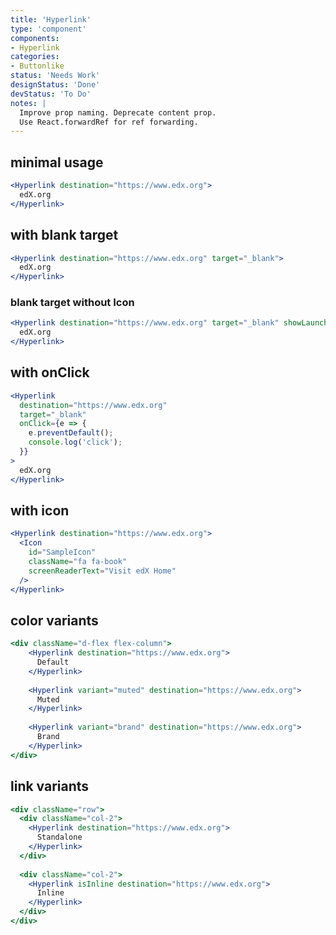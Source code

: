 ```yaml
---
title: 'Hyperlink'
type: 'component'
components:
- Hyperlink
categories:
- Buttonlike
status: 'Needs Work'
designStatus: 'Done'
devStatus: 'To Do'
notes: |
  Improve prop naming. Deprecate content prop.
  Use React.forwardRef for ref forwarding.
---
```


## minimal usage

```jsx live=true
<Hyperlink destination="https://www.edx.org">
  edX.org
</Hyperlink>
```

## with blank target

```jsx live=true
<Hyperlink destination="https://www.edx.org" target="_blank">
  edX.org
</Hyperlink>
```

### blank target without Icon

```jsx live=true
<Hyperlink destination="https://www.edx.org" target="_blank" showLaunchIcon={false}>
  edX.org
</Hyperlink>
```

## with onClick

```jsx live=true
<Hyperlink
  destination="https://www.edx.org"
  target="_blank"
  onClick={e => {
    e.preventDefault();
    console.log('click');
  }}
>
  edX.org
</Hyperlink>
```

## with icon

```jsx live=true
<Hyperlink destination="https://www.edx.org">
  <Icon
    id="SampleIcon"
    className="fa fa-book"
    screenReaderText="Visit edX Home"
  />
</Hyperlink>
```

## color variants

```jsx live=true
<div className="d-flex flex-column">
    <Hyperlink destination="https://www.edx.org">
      Default
    </Hyperlink>
    
    <Hyperlink variant="muted" destination="https://www.edx.org">
      Muted
    </Hyperlink>
    
    <Hyperlink variant="brand" destination="https://www.edx.org">
      Brand
    </Hyperlink>
</div>
```

## link variants

```jsx live=true
<div className="row">
  <div className="col-2">
    <Hyperlink destination="https://www.edx.org">
      Standalone
    </Hyperlink>
  </div>
    
  <div className="col-2">
    <Hyperlink isInline destination="https://www.edx.org">
      Inline
    </Hyperlink>
  </div>
</div>
```
